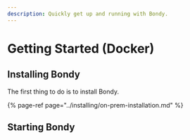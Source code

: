 ```yaml
---
description: Quickly get up and running with Bondy.
---
```


# Getting Started \(Docker\)

## Installing Bondy

The first thing to do is to install Bondy. 

{% page-ref page="../installing/on-prem-installation.md" %}

## Starting Bondy

